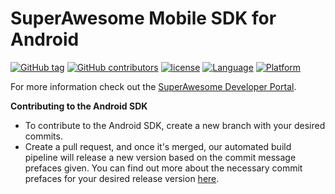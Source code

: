 SuperAwesome Mobile SDK for Android
===================================

[![GitHub tag](https://img.shields.io/github/tag/SuperAwesomeLTD/sa-mobile-sdk-android.svg)]() 
[![GitHub contributors](https://img.shields.io/github/contributors/SuperAwesomeLTD/sa-mobile-sdk-android.svg)]() 
[![license](https://img.shields.io/github/license/SuperAwesomeLTD/sa-mobile-sdk-android.svg)]() 
[![Language](https://img.shields.io/badge/language-java-f48041.svg?style=flat)]() 
[![Platform](https://img.shields.io/badge/platform-android-lightgrey.svg)]()

For more information check out the [SuperAwesome Developer Portal](https://superawesomeltd.github.io/sa-mobile-sdk-android/).

**Contributing to the Android SDK**

- To contribute to the Android SDK, create a new branch with your desired commits.
- Create a pull request, and once it's merged, our automated build pipeline will release a new version based on the commit message prefaces given. You can find out more about the necessary commit prefaces for your desired release version [here](https://superawesomeltd.atlassian.net/wiki/spaces/AA/pages/4932993069/Releasing+Versions+with+Semantic+Release).
